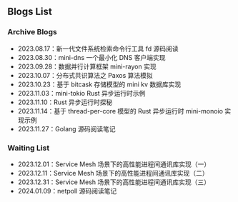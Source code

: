 ## Blogs List

### Archive Blogs

* 2023.08.17：新一代文件系统检索命令行工具 fd 源码阅读
* 2023.08.30：mini-dns 一个最小化 DNS 客户端实现
* 2023.09.28：数据并行计算框架 mini-rayon 实现
* 2023.10.07：分布式共识算法之 Paxos 算法模拟
* 2023.10.23：基于 bitcask 存储模型的 mini kv 数据库实现
* 2023.11.03：mini-tokio Rust 异步运行时示例
* 2023.11.10：Rust 异步运行时探秘
* 2023.11.14：基于 thread-per-core 模型的 Rust 异步运行时 mini-monoio 实现示例
* 2023.11.27：Golang 源码阅读笔记

### Waiting List

* 2023.12.01：Service Mesh 场景下的高性能进程间通讯库实现（一）
* 2023.12.11：Service Mesh 场景下的高性能进程间通讯库实现（二）
* 2023.12.31：Service Mesh 场景下的高性能进程间通讯库实现（三）
* 2024.01.09：netpoll 源码阅读笔记